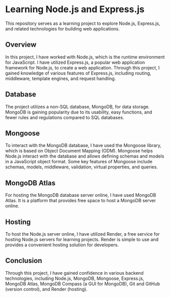 # Learning Node.js and Express.js

This repository serves as a learning project to explore Node.js, Express.js, and related technologies for building web applications.

## Overview

In this project, I have worked with Node.js, which is the runtime environment for JavaScript. I have utilized Express.js, a popular web application framework for Node.js, to create a web application. Through this project, I gained knowledge of various features of Express.js, including routing, middleware, template engines, and request handling.

## Database

The project utilizes a non-SQL database, MongoDB, for data storage. MongoDB is gaining popularity due to its usability, easy functions, and fewer rules and regulations compared to SQL databases.

## Mongoose

To interact with the MongoDB database, I have used the Mongoose library, which is based on Object Document Mapping (ODM). Mongoose helps Node.js interact with the database and allows defining schemas and models in a JavaScript object format. Some key features of Mongoose include schemas, models, middleware, validation, virtual properties, and queries.

## MongoDB Atlas

For hosting the MongoDB database server online, I have used MongoDB Atlas. It is a platform that provides free space to host a MongoDB server online.

## Hosting

To host the Node.js server online, I have utilized Render, a free service for hosting Node.js servers for learning projects. Render is simple to use and provides a convenient hosting solution for developers.

## Conclusion

Through this project, I have gained confidence in various backend technologies, including Node.js, MongoDB, Mongoose, Express.js, MongoDB Atlas, MongoDB Compass (a GUI for MongoDB), Git and GitHub (version control), and Render (hosting).

